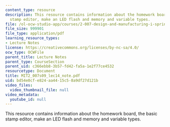 ```yaml
---
content_type: resource
description: This resource contains information about the homework board, the basic
  stamp editor, make an LED flash and memory and variable types.
file: /ol-ocw-studio-app/courses/2-007-design-and-manufacturing-i-spring-2009/bd54e0cfe824aa4415c58a9df27d121b_MIT2_007s09_lec14_note.pdf
file_size: 999901
file_type: application/pdf
learning_resource_types:
- Lecture Notes
license: https://creativecommons.org/licenses/by-nc-sa/4.0/
ocw_type: OCWFile
parent_title: Lecture Notes
parent_type: CourseSection
parent_uid: c366ebb8-3b57-fd42-fa5a-1e2f77ce4532
resourcetype: Document
title: MIT2_007s09_lec14_note.pdf
uid: bd54e0cf-e824-aa44-15c5-8a9df27d121b
video_files:
  video_thumbnail_file: null
video_metadata:
  youtube_id: null
---
```

This resource contains information about the homework board, the basic stamp editor, make an LED flash and memory and variable types.